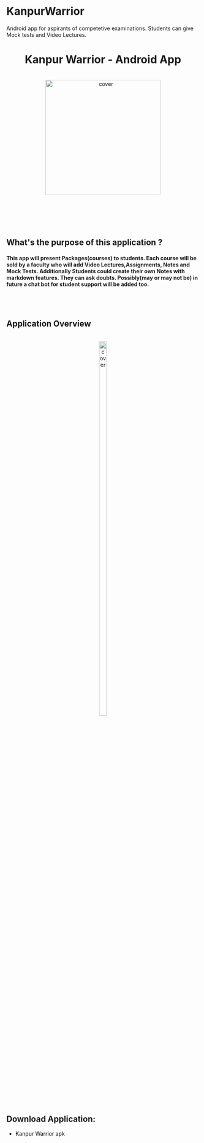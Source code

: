 # KanpurWarrior
Android app for aspirants of competetive examinations. Students can give Mock tests and Video Lectures.
<div align="center">
<h1>Kanpur Warrior - Android App</h1>
</div>

<br>

<div align="center">
<img width="300px" height=auto src="https://user-images.githubusercontent.com/80385154/151593237-97cd484b-4d08-4652-aba5-6fd2397569ec.jpeg" alt="cover" />
</div>
<br><br>



<br><br>

## What's the purpose of this application ?

<h4>
This app will present Packages(courses) to students. Each course will be sold by a faculty who will add Video Lectures,Assignments, Notes and Mock Tests. Additionally Students could create their own Notes with markdown features. They can ask doubts. Possibly(may or may not be) in future a chat bot for student support will be added too.   </h4>

<br><br>

## Application Overview

<br>

<div align="center">
<img width="20%" height = "50%" src="https://user-images.githubusercontent.com/80385154/151597510-7c609a42-6ec5-42d2-a633-cb753a96d238.gif" alt="cover" />
</div>
<br>
<br>

 
## Download Application:

- <a href="https://drive.google.com/file/d/1dv6sqQJqDR12x2ni9rQuzf3wBw4Te1-c/view?usp=sharing" title="Click here" style="background-color:#FFFFFF;color:#000000;text-decoration:none">Kanpur Warrior apk</a>

